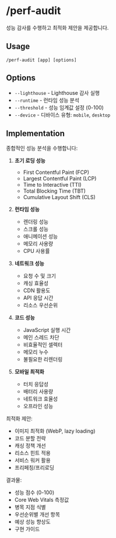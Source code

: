 # /perf-audit

성능 감사를 수행하고 최적화 제안을 제공합니다.

## Usage
```
/perf-audit [app] [options]
```

## Options
- `--lighthouse` - Lighthouse 감사 실행
- `--runtime` - 런타임 성능 분석
- `--threshold` - 성능 임계값 설정 (0-100)
- `--device` - 디바이스 유형: `mobile`, `desktop`

## Implementation

종합적인 성능 분석을 수행합니다:

1. **초기 로딩 성능**
   - First Contentful Paint (FCP)
   - Largest Contentful Paint (LCP)
   - Time to Interactive (TTI)
   - Total Blocking Time (TBT)
   - Cumulative Layout Shift (CLS)

2. **런타임 성능**
   - 렌더링 성능
   - 스크롤 성능
   - 애니메이션 성능
   - 메모리 사용량
   - CPU 사용률

3. **네트워크 성능**
   - 요청 수 및 크기
   - 캐싱 효율성
   - CDN 활용도
   - API 응답 시간
   - 리소스 우선순위

4. **코드 성능**
   - JavaScript 실행 시간
   - 메인 스레드 차단
   - 비효율적인 셀렉터
   - 메모리 누수
   - 불필요한 리렌더링

5. **모바일 최적화**
   - 터치 응답성
   - 배터리 사용량
   - 네트워크 효율성
   - 오프라인 성능

최적화 제안:
- 이미지 최적화 (WebP, lazy loading)
- 코드 분할 전략
- 캐싱 정책 개선
- 리소스 힌트 적용
- 서비스 워커 활용
- 프리페칭/프리로딩

결과물:
- 성능 점수 (0-100)
- Core Web Vitals 측정값
- 병목 지점 식별
- 우선순위별 개선 항목
- 예상 성능 향상도
- 구현 가이드